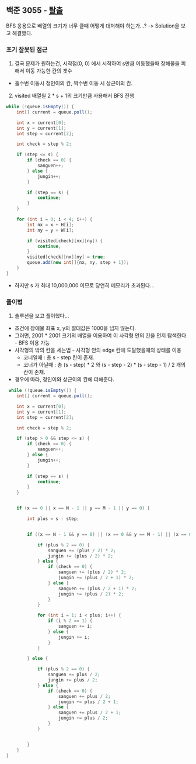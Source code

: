 ## 백준 3055 - [탈출](https://www.acmicpc.net/problem/3055)

BFS 응용으로 배열의 크기가 너무 클때 어떻게 대처해야 하는가...? -> Solution을 보고 해결했다.

### 초기 잘못된 접근

1. 결국 문제가 원하는건, 시작점(0, 0) 에서 시작하여 s만큼 이동했을때 장해물을 피해서 이동 가능한 칸의 갯수
- 홀수번 이동시 정인이의 칸, 짝수번 이동 시 상근이의 칸. 

2. visited 배열읠 2 * s + 1의 크기만큼 사용해서 BFS 진행

```JAVA
while (!queue.isEmpty()) {
    int[] current = queue.poll();

    int x = current[0];
    int y = current[1];
    int step = current[2];

    int check = step % 2;

    if (step <= s) {
        if (check == 0) {
            sanguen++;
        } else {
            jungin++;
        }

        if (step == s) {
            continue;
        }
    }

    for (int i = 0; i < 4; i++) {
        int nx = x + H[i];
        int ny = y + W[i];

        if (visited[check][nx][ny]) {
            continue;
        }
        visited[check][nx][ny] = true;
        queue.add(new int[]{nx, ny, step + 1});
    }
}
```
- 하지만 s 가 최대 10,000,000 이므로 당연히 메모리가 초과된다...

### 풀이법

1. 솔루션을 보고 풀이했다...
- 조건에 장애물 좌표 x, y의 절대값은 1000을 넘지 않는다.
- 그러면, 2001 * 2001 크기의 배열을 이용하여 이 사각형 안의 칸을 먼저 탐색한다 - BFS 이용 가능
- 사각형의 밖의 칸을 세는법 - 사각형 안의 edge 칸에 도달했을때의 상태를 이용
    - 코너일때 : 총 s - step 칸이 존재.
    - 코너가 아닐때 : 총 (s - step) * 2 와 (s - step - 2) * (s - step - 1) / 2 개의 칸이 존재.
- 경우에 따라, 정인이와 상근이의 칸에 더해준다.

~~~JAVA
 while (!queue.isEmpty()) {
    int[] current = queue.poll();

    int x = current[0];
    int y = current[1];
    int step = current[2];

    int check = step % 2;

    if (step > 0 && step <= s) {
        if (check == 0) {
            sanguen++;
        } else {
            jungin++;
        }

        if (step == s) {
            continue;
        }
    }


    if (x == 0 || x == N - 1 || y == M - 1 || y == 0) {

        int plus = s - step;


        if ((x == N - 1 && y == 0) || (x == 0 && y == M - 1) || (x == 0 && y == 0) || (x == N - 1 && y == M - 1)) {

            if (plus % 2 == 0) {
                sanguen += (plus / 2) * 2;
                jungin += (plus / 2) * 2;
            } else {
                if (check == 0) {
                    sanguen += (plus / 2) * 2;
                    jungin += (plus / 2 + 1) * 2;
                } else {
                    sanguen += (plus / 2 + 1) * 2;
                    jungin += (plus / 2) * 2;
                }
            }

            for (int i = 1; i < plus; i++) {
                if (i % 2 == 1) {
                    sanguen += i;
                } else {
                    jungin += i;
                }
            }

        } else {

            if (plus % 2 == 0) {
                sanguen += plus / 2;
                jungin += plus / 2;
            } else {
                if (check == 0) {
                    sanguen += plus / 2;
                    jungin += plus / 2 + 1;
                } else {
                    sanguen += plus / 2 + 1;
                    jungin += plus / 2;
                }
            }


        }
    }
}
~~~
